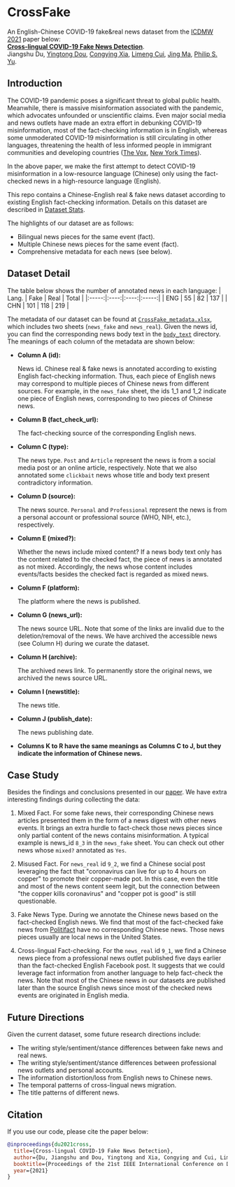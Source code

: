 # CrossFake
An English-Chinese COVID-19 fake&real news dataset from the [ICDMW 2021](https://www.cikm2020.org/) paper below:  
**[Cross-lingual COVID-19 Fake News Detection](https://arxiv.org/pdf/2110.06495.pdf)**.  
Jiangshu Du, [Yingtong Dou](http://ytongdou.com/), [Congying Xia](), [Limeng Cui](), [Jing Ma](https://penghao-buaa.github.io/), [Philip S. Yu](https://www.cs.uic.edu/PSYu/).  


## Introduction
The COVID-19 pandemic poses a significant threat to global public health. Meanwhile, there is massive misinformation associated with the pandemic, which advocates unfounded or unscientific claims. Even major social media and news outlets have made an extra effort in debunking COVID-19 misinformation, most of the fact-checking information is in English, whereas some unmoderated COVID-19 misinformation is still circulating in other languages, threatening the health of less informed people in immigrant communities and developing countries ([The Vox](https://www.vox.com/identities/21579752/asian-american-misinformation-after-2020), [New York Times](https://www.nytimes.com/2020/12/20/opinion/fake-news-disinformation-immigrants.html?smid=url-share)).

In the above paper, we make the first attempt to detect COVID-19 misinformation in a low-resource language (Chinese) only using the fact-checked news in a high-resource language (English).

This repo contains a Chinese-English real & fake news dataset according to existing English fact-checking information. Details on this dataset are described in [Dataset Stats](#dataset-stats).

The highlights of our dataset are as follows:

- Bilingual news pieces for the same event (fact).
- Multiple Chinese news pieces for the same event (fact).
- Comprehensive metadata for each news (see below).

## Dataset Detail

The table below shows the number of annotated news in each language:
| Lang. | Fake | Real | Total |
|:-----:|:----:|:----:|:-----:|
|  ENG  |  55  |  82  |  137  |
|  CHN  |  101 |  118 |  219  |

The metadata of our dataset can be found at [`CrossFake_metadata.xlsx`](https://github.com/YingtongDou/CrossFake/blob/main/CrossFake_metadata.xlsx), which includes two sheets (`news_fake` and `news_real`). Given the news id, you can find the corresponding news body text in the [`body_text`](https://github.com/YingtongDou/CrossFake/tree/main/body_text) directory. The meanings of each column of the metadata are shown below:

- **Column A (id):**

    News id. Chinese real & fake news is annotated according to existing English fact-checking information. Thus, each piece of English news may correspond to multiple pieces of Chinese news from different sources. For example, in the `news_fake` sheet, the ids 1_1 and 1_2 indicate one piece of English news, corresponding to two pieces of Chinese news.

- **Column B (fact_check_url):**

    The fact-checking source of the corresponding English news. 

- **Column C (type):**

    The news type. `Post` and `Article` represent the news is from a social media post or an online article, respectively. Note that we also annotated some `clickbait` news whose title and body text present contradictory information.

- **Column D (source):**

    The news source. `Personal` and `Professional` represent the news is from a personal account or professional source (WHO, NIH, etc.), respectively.

- **Column E (mixed?):**

    Whether the news include mixed content? If a news body text only has the content related to the checked fact, the piece of news is annotated as not mixed.  Accordingly, the news whose content includes events/facts besides the checked fact is regarded as mixed news.
    
- **Column F (platform):**

    The platform where the news is published.

- **Column G (news_url):**

    The news source URL. Note that some of the links are invalid due to the deletion/removal of the news. We have archived the accessible news (see Column H) during we curate the dataset.

- **Column H (archive):**

    The archived news link. To permanently store the original news, we archived the news source URL.
    
- **Column I (newstitle):**

    The news title. 

- **Column J (publish_date):**

    The news publishing date. 

- **Columns K to R have the same meanings as Columns C to J, but they indicate the information of Chinese news.**


## Case Study

Besides the findings and conclusions presented in our [paper](https://arxiv.org/pdf/2110.06495.pdf). We have extra interesting findings during collecting the data:

1. Mixed Fact.
For some fake news, their corresponding Chinese news articles presented them in the form of a news digest with other news events. It brings an extra hurdle to fact-check those news pieces since only partial content of the news contains misinformation. A typical example is news_id `8_3` in the `news_fake` sheet. You can check out other news whose `mixed?` annotated as `Yes`.

2. Misused Fact.
For `news_real` id `9_2`, we find a Chinese social post leveraging the fact that "coronavirus can live for up to 4 hours on copper" to promote their copper-made pot. In this case, even the title and most of the news content seem legit, but the connection between "the copper kills coronavirus" and "copper pot is good" is still questionable.

3. Fake News Type.
During we annotate the Chinese news based on the fact-checked English news. We find that most of the fact-checked fake news from [Politifact](https://www.politifact.com/coronavirus/) have no corresponding Chinese news. Those news pieces usually are local news in the United States. 

4. Cross-lingual Fact-checking.
For the `news_real` id `9_1`, we find a Chinese news piece from a professional news outlet published five days earlier than the fact-checked English Facebook post. It suggests that we could leverage fact information from another language to help fact-check the news. Note that most of the Chinese news in our datasets are published later than the source English news since most of the checked news events are originated in English media. 

## Future Directions

Given the current dataset, some future research directions include:
- The writing style/sentiment/stance differences between fake news and real news.
- The writing style/sentiment/stance differences between professional news outlets and personal accounts.
- The information distortion/loss from English news to Chinese news.
- The temporal patterns of cross-lingual news migration.
- The title patterns of different news.



## Citation
If you use our code, please cite the paper below:
```bibtex
@inproceedings{du2021cross,
  title={Cross-lingual COVID-19 Fake News Detection},
  author={Du, Jiangshu and Dou, Yingtong and Xia, Congying and Cui, Limeng and Ma, Jing and Yu, Philip S},
  booktitle={Proceedings of the 21st IEEE International Conference on Data Mining Workshops (ICDMW'21)},
  year={2021}
}
```
